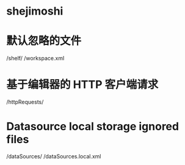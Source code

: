 # shejimoshi
# 默认忽略的文件
/shelf/
/workspace.xml
# 基于编辑器的 HTTP 客户端请求
/httpRequests/
# Datasource local storage ignored files
/dataSources/
/dataSources.local.xml
<?xml version="1.0" encoding="UTF-8"?>
<project version="4">
  <component name="ProjectRootManager" version="2" languageLevel="JDK_1_8" project-jdk-name="1.8 (2)" project-jdk-type="JavaSDK">
    <output url="file://$PROJECT_DIR$/out" />
  </component>
</project>
<?xml version="1.0" encoding="UTF-8"?>
<project version="4">
  <component name="ProjectModuleManager">
    <modules>
      <module fileurl="file://$PROJECT_DIR$/.idea/设计模式简单程序.iml" filepath="$PROJECT_DIR$/.idea/设计模式简单程序.iml" />
    </modules>
  </component>
</project>
<?xml version="1.0" encoding="UTF-8"?>
<project version="4">
  <component name="Palette2">
    <group name="Swing">
      <item class="com.intellij.uiDesigner.HSpacer" tooltip-text="Horizontal Spacer" icon="/com/intellij/uiDesigner/icons/hspacer.svg" removable="false" auto-create-binding="false" can-attach-label="false">
        <default-constraints vsize-policy="1" hsize-policy="6" anchor="0" fill="1" />
      </item>
      <item class="com.intellij.uiDesigner.VSpacer" tooltip-text="Vertical Spacer" icon="/com/intellij/uiDesigner/icons/vspacer.svg" removable="false" auto-create-binding="false" can-attach-label="false">
        <default-constraints vsize-policy="6" hsize-policy="1" anchor="0" fill="2" />
      </item>
      <item class="javax.swing.JPanel" icon="/com/intellij/uiDesigner/icons/panel.svg" removable="false" auto-create-binding="false" can-attach-label="false">
        <default-constraints vsize-policy="3" hsize-policy="3" anchor="0" fill="3" />
      </item>
      <item class="javax.swing.JScrollPane" icon="/com/intellij/uiDesigner/icons/scrollPane.svg" removable="false" auto-create-binding="false" can-attach-label="true">
        <default-constraints vsize-policy="7" hsize-policy="7" anchor="0" fill="3" />
      </item>
      <item class="javax.swing.JButton" icon="/com/intellij/uiDesigner/icons/button.svg" removable="false" auto-create-binding="true" can-attach-label="false">
        <default-constraints vsize-policy="0" hsize-policy="3" anchor="0" fill="1" />
        <initial-values>
          <property name="text" value="Button" />
        </initial-values>
      </item>
      <item class="javax.swing.JRadioButton" icon="/com/intellij/uiDesigner/icons/radioButton.svg" removable="false" auto-create-binding="true" can-attach-label="false">
        <default-constraints vsize-policy="0" hsize-policy="3" anchor="8" fill="0" />
        <initial-values>
          <property name="text" value="RadioButton" />
        </initial-values>
      </item>
      <item class="javax.swing.JCheckBox" icon="/com/intellij/uiDesigner/icons/checkBox.svg" removable="false" auto-create-binding="true" can-attach-label="false">
        <default-constraints vsize-policy="0" hsize-policy="3" anchor="8" fill="0" />
        <initial-values>
          <property name="text" value="CheckBox" />
        </initial-values>
      </item>
      <item class="javax.swing.JLabel" icon="/com/intellij/uiDesigner/icons/label.svg" removable="false" auto-create-binding="false" can-attach-label="false">
        <default-constraints vsize-policy="0" hsize-policy="0" anchor="8" fill="0" />
        <initial-values>
          <property name="text" value="Label" />
        </initial-values>
      </item>
      <item class="javax.swing.JTextField" icon="/com/intellij/uiDesigner/icons/textField.svg" removable="false" auto-create-binding="true" can-attach-label="true">
        <default-constraints vsize-policy="0" hsize-policy="6" anchor="8" fill="1">
          <preferred-size width="150" height="-1" />
        </default-constraints>
      </item>
      <item class="javax.swing.JPasswordField" icon="/com/intellij/uiDesigner/icons/passwordField.svg" removable="false" auto-create-binding="true" can-attach-label="true">
        <default-constraints vsize-policy="0" hsize-policy="6" anchor="8" fill="1">
          <preferred-size width="150" height="-1" />
        </default-constraints>
      </item>
      <item class="javax.swing.JFormattedTextField" icon="/com/intellij/uiDesigner/icons/formattedTextField.svg" removable="false" auto-create-binding="true" can-attach-label="true">
        <default-constraints vsize-policy="0" hsize-policy="6" anchor="8" fill="1">
          <preferred-size width="150" height="-1" />
        </default-constraints>
      </item>
      <item class="javax.swing.JTextArea" icon="/com/intellij/uiDesigner/icons/textArea.svg" removable="false" auto-create-binding="true" can-attach-label="true">
        <default-constraints vsize-policy="6" hsize-policy="6" anchor="0" fill="3">
          <preferred-size width="150" height="50" />
        </default-constraints>
      </item>
      <item class="javax.swing.JTextPane" icon="/com/intellij/uiDesigner/icons/textPane.svg" removable="false" auto-create-binding="true" can-attach-label="true">
        <default-constraints vsize-policy="6" hsize-policy="6" anchor="0" fill="3">
          <preferred-size width="150" height="50" />
        </default-constraints>
      </item>
      <item class="javax.swing.JEditorPane" icon="/com/intellij/uiDesigner/icons/editorPane.svg" removable="false" auto-create-binding="true" can-attach-label="true">
        <default-constraints vsize-policy="6" hsize-policy="6" anchor="0" fill="3">
          <preferred-size width="150" height="50" />
        </default-constraints>
      </item>
      <item class="javax.swing.JComboBox" icon="/com/intellij/uiDesigner/icons/comboBox.svg" removable="false" auto-create-binding="true" can-attach-label="true">
        <default-constraints vsize-policy="0" hsize-policy="2" anchor="8" fill="1" />
      </item>
      <item class="javax.swing.JTable" icon="/com/intellij/uiDesigner/icons/table.svg" removable="false" auto-create-binding="true" can-attach-label="false">
        <default-constraints vsize-policy="6" hsize-policy="6" anchor="0" fill="3">
          <preferred-size width="150" height="50" />
        </default-constraints>
      </item>
      <item class="javax.swing.JList" icon="/com/intellij/uiDesigner/icons/list.svg" removable="false" auto-create-binding="true" can-attach-label="false">
        <default-constraints vsize-policy="6" hsize-policy="2" anchor="0" fill="3">
          <preferred-size width="150" height="50" />
        </default-constraints>
      </item>
      <item class="javax.swing.JTree" icon="/com/intellij/uiDesigner/icons/tree.svg" removable="false" auto-create-binding="true" can-attach-label="false">
        <default-constraints vsize-policy="6" hsize-policy="6" anchor="0" fill="3">
          <preferred-size width="150" height="50" />
        </default-constraints>
      </item>
      <item class="javax.swing.JTabbedPane" icon="/com/intellij/uiDesigner/icons/tabbedPane.svg" removable="false" auto-create-binding="true" can-attach-label="false">
        <default-constraints vsize-policy="3" hsize-policy="3" anchor="0" fill="3">
          <preferred-size width="200" height="200" />
        </default-constraints>
      </item>
      <item class="javax.swing.JSplitPane" icon="/com/intellij/uiDesigner/icons/splitPane.svg" removable="false" auto-create-binding="false" can-attach-label="false">
        <default-constraints vsize-policy="3" hsize-policy="3" anchor="0" fill="3">
          <preferred-size width="200" height="200" />
        </default-constraints>
      </item>
      <item class="javax.swing.JSpinner" icon="/com/intellij/uiDesigner/icons/spinner.svg" removable="false" auto-create-binding="true" can-attach-label="true">
        <default-constraints vsize-policy="0" hsize-policy="6" anchor="8" fill="1" />
      </item>
      <item class="javax.swing.JSlider" icon="/com/intellij/uiDesigner/icons/slider.svg" removable="false" auto-create-binding="true" can-attach-label="false">
        <default-constraints vsize-policy="0" hsize-policy="6" anchor="8" fill="1" />
      </item>
      <item class="javax.swing.JSeparator" icon="/com/intellij/uiDesigner/icons/separator.svg" removable="false" auto-create-binding="false" can-attach-label="false">
        <default-constraints vsize-policy="6" hsize-policy="6" anchor="0" fill="3" />
      </item>
      <item class="javax.swing.JProgressBar" icon="/com/intellij/uiDesigner/icons/progressbar.svg" removable="false" auto-create-binding="true" can-attach-label="false">
        <default-constraints vsize-policy="0" hsize-policy="6" anchor="0" fill="1" />
      </item>
      <item class="javax.swing.JToolBar" icon="/com/intellij/uiDesigner/icons/toolbar.svg" removable="false" auto-create-binding="false" can-attach-label="false">
        <default-constraints vsize-policy="0" hsize-policy="6" anchor="0" fill="1">
          <preferred-size width="-1" height="20" />
        </default-constraints>
      </item>
      <item class="javax.swing.JToolBar$Separator" icon="/com/intellij/uiDesigner/icons/toolbarSeparator.svg" removable="false" auto-create-binding="false" can-attach-label="false">
        <default-constraints vsize-policy="0" hsize-policy="0" anchor="0" fill="1" />
      </item>
      <item class="javax.swing.JScrollBar" icon="/com/intellij/uiDesigner/icons/scrollbar.svg" removable="false" auto-create-binding="true" can-attach-label="false">
        <default-constraints vsize-policy="6" hsize-policy="0" anchor="0" fill="2" />
      </item>
    </group>
  </component>
</project>

